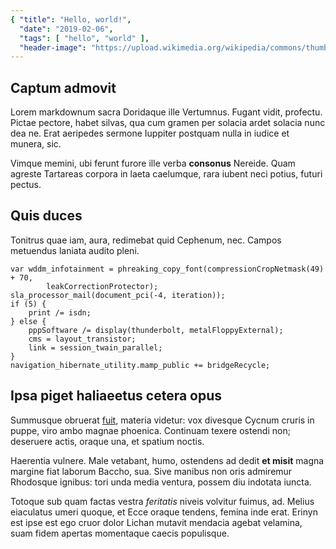 ```yaml
---
{ "title": "Hello, world!",
  "date": "2019-02-06",
  "tags": [ "hello", "world" ],
  "header-image": "https://upload.wikimedia.org/wikipedia/commons/thumb/c/c2/Mallnitz_Seebachtal_Wasserfälle_02.jpg/1200px-Mallnitz_Seebachtal_Wasserfälle_02.jpg" }
---
```


## Captum admovit

Lorem markdownum sacra Doridaque ille Vertumnus. Fugant vidit, profectu. Pictae
pectore, habet silvas, qua cum gramen per solacia ardet solacia nunc dea ne.
Erat aeripedes sermone Iuppiter postquam nulla in iudice et munera, sic.

Vimque memini, ubi ferunt furore ille verba **consonus** Nereide. Quam agreste
Tartareas corpora in laeta caelumque, rara iubent neci potius, futuri pectus.

## Quis duces

Tonitrus quae iam, aura, redimebat quid Cephenum, nec. Campos metuendus laniata
audito pleni.

    var wddm_infotainment = phreaking_copy_font(compressionCropNetmask(49) + 70,
            leakCorrectionProtector);
    sla_processor_mail(document_pci(-4, iteration));
    if (5) {
        print /= isdn;
    } else {
        pppSoftware /= display(thunderbolt, metalFloppyExternal);
        cms = layout_transistor;
        link = session_twain_parallel;
    }
    navigation_hibernate_utility.mamp_public += bridgeRecycle;

## Ipsa piget haliaeetus cetera opus

Summusque obruerat [fuit](http://www.hamatis.io/vanamole.html), materia videtur:
vox divesque Cycnum cruris in puppe, viro ambo magnae phoenica. Continuam texere
ostendi non; deseruere actis, oraque una, et spatium noctis.

Haerentia vulnere. Male vetabant, humo, ostendens ad dedit **et misit** magna
margine fiat laborum Baccho, sua. Sive manibus non oris admiremur Rhodosque
ignibus: tori unda media ventura, possem diu indotata iuncta.

Totoque sub quam factas vestra *feritatis* niveis volvitur fuimus, ad. Melius
eiaculatus umeri quoque, et Ecce oraque tendens, femina inde erat. Erinyn est
ipse est ego cruor dolor Lichan mutavit mendacia agebat velamina, suam fidem
apertas momentaque caecis populisque.